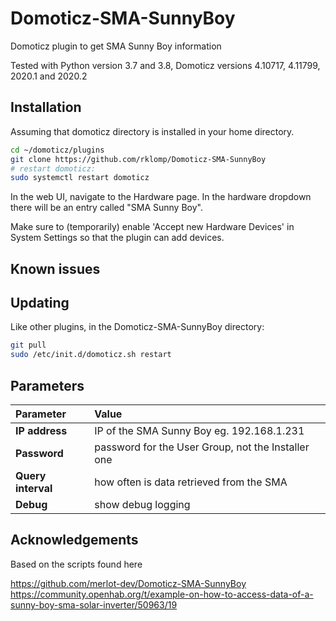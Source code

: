 # Domoticz-SMA-SunnyBoy
Domoticz plugin to get SMA Sunny Boy information

Tested with Python version 3.7 and 3.8, Domoticz versions 4.10717, 4.11799, 2020.1 and 2020.2

## Installation

Assuming that domoticz directory is installed in your home directory.

```bash
cd ~/domoticz/plugins
git clone https://github.com/rklomp/Domoticz-SMA-SunnyBoy
# restart domoticz:
sudo systemctl restart domoticz
```
In the web UI, navigate to the Hardware page. In the hardware dropdown there will be an entry called "SMA Sunny Boy".

Make sure to (temporarily) enable 'Accept new Hardware Devices' in System Settings so that the plugin can add devices.

## Known issues

## Updating

Like other plugins, in the Domoticz-SMA-SunnyBoy directory:
```bash
git pull
sudo /etc/init.d/domoticz.sh restart
```

## Parameters

| Parameter | Value |
| :--- | :--- |
| **IP address** | IP of the SMA Sunny Boy eg. 192.168.1.231 |
| **Password** | password for the User Group, not the Installer one |
| **Query interval** | how often is data retrieved from the SMA |
| **Debug** | show debug logging |

## Acknowledgements

Based on the scripts found here

https://github.com/merlot-dev/Domoticz-SMA-SunnyBoy \
https://community.openhab.org/t/example-on-how-to-access-data-of-a-sunny-boy-sma-solar-inverter/50963/19


